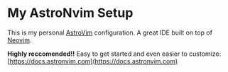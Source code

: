 # My AstroNvim Setup

This is my personal [AstroVim](https://astrovim.com) configuration. A great IDE
built on top of [Neovim](https://neovim.io/).

**Highly reccomended!!** Easy to get started and even easier to customize:
[https://docs.astronvim.com](https://docs.astronvim.com)
